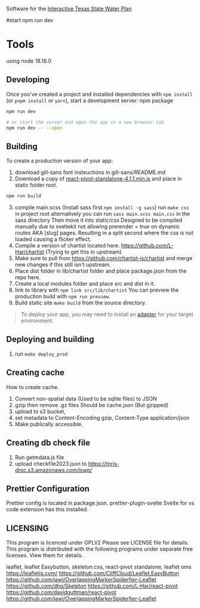 Software for the [Interactive Texas State Water Plan](https://texasstatewaterplan.org)

#start
npm run dev

# Tools

using node 18.16.0

## Developing

Once you've created a project and installed dependencies with `npm install` (or `pnpm install` or `yarn`), start a development server:
npm package

```bash
npm run dev

# or start the server and open the app in a new browser tab
npm run dev -- --open
```

## Building

To create a production version of your app:

1. download gill-sans font insteuctions in gill-sans/README.md
2. Download a copy of [react-pivot-standalone-4.1.1.min.js](https://github.com/TNRIS/iswp/blob/main/static/react-pivot-standalone-4.1.1.min.js) and place in static folder root.

```bash
npm run build
```

3. compile main.scss (Install sass first `npm install -g sass`) run `make css` in project root alternatively you can run `sass main.scss main.css` in the sass directory Then move it into static/css
   Designed to be compiled manually due to sveltekit not allowing prerender = true on dynamic routes AKA [slug] pages. Resulting in a split second where the css is not loaded causing a flicker effect.
4. Compile a version of chartist located here. https://github.com/L-Har/chartist (Trying to get this in upstream)
5. Make sure to pull from https://github.com/chartist-js/chartist and merge new changes if this still isn't upstream.
6. Place dist folder in lib/chartist folder and place package.json from the repo here.
7. Create a local modules folder and place src and dist in it.
8. link to library with `npm link src/lib/chartist`
   You can preview the production build with `npm run preview`.
9. Build static site `make build` from the source directory.

> To deploy your app, you may need to install an [adapter](https://kit.svelte.dev/docs/adapters) for your target environment.


## Deploying and building
1. run `make deploy_prod`

## Creating cache

How to create cache.

1. Convert non-spatial data (Used to be sqlite files) to JSON
2. gzip then remove .gz files Should be cache.json (But gzipped)
3. upload to s3 bucket,
4. set metadata to Content-Encoding gzip, Content-Type application/json
5. Make publically accessible.

## Creating db check file

1. Run getmdata.js file
2. upload checkfile2023.json to https://tnris-droc.s3.amazonaws.com/iswp/

## Prettier Configuration

Prettier config is located in package.json.
prettier-plugin-svelte Svelte for vs code extension has this installed.

## LICENSING

This program is licenced under GPLV2 Please see LICENSE file for details.
This program is distributed with the following programs under separate free licenses. View them for details.

leaflet, leaflet Easybutton, skeleton.css, react-pivot standalone, leaflet oms
https://leafletjs.com/
https://github.com/CliffCloud/Leaflet.EasyButton
https://github.com/jawj/OverlappingMarkerSpiderfier-Leaflet
https://github.com/dhg/Skeleton
https://github.com/L-Har/react-pivot
https://github.com/davidguttman/react-pivot
https://github.com/jawj/OverlappingMarkerSpiderfier-Leaflet

